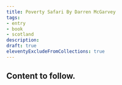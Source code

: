```yaml
---
title: Poverty Safari By Darren McGarvey
tags:
- entry
- book
- scotland
description:
draft: true
eleventyExcludeFromCollections: true
---
```

Content to follow.
---

